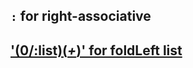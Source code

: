 ## `:` for right-associative

## ['(0/:list)(_+_)' for foldLeft list](http://rickyclarkson.blogspot.com/2008/01/in-defence-of-0l-in-scala.html)
